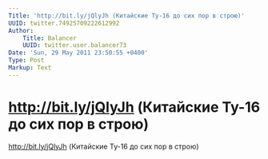 ```yaml
---
Title: 'http://bit.ly/jQlyJh (Китайские Ту-16 до сих пор в строю)'
UUID: twitter.74925709222612992
Author:
    Title: Balancer
    UUID: twitter.user.balancer73
Date: 'Sun, 29 May 2011 23:50:55 +0400'
Type: Post
Markup: Text
---
```


# http://bit.ly/jQlyJh (Китайские Ту-16 до сих пор в строю)

http://bit.ly/jQlyJh (Китайские Ту-16 до сих пор в строю)